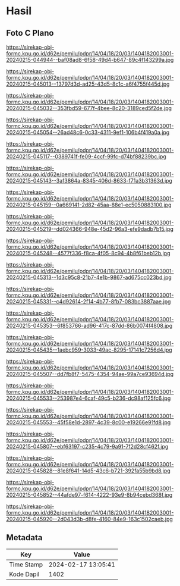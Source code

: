 # Hasil

## Foto C Plano

https://sirekap-obj-formc.kpu.go.id/d62e/pemilu/pdpr/14/04/18/20/03/1404182003001-20240215-044944--baf08ad8-6f58-49d4-b647-89c4f143299a.jpg

https://sirekap-obj-formc.kpu.go.id/d62e/pemilu/pdpr/14/04/18/20/03/1404182003001-20240215-045013--13797d3d-ad25-43d5-8c1c-a6f4755f445d.jpg

https://sirekap-obj-formc.kpu.go.id/d62e/pemilu/pdpr/14/04/18/20/03/1404182003001-20240215-045032--353fbd59-677f-4bee-8c20-3189ced5f2de.jpg

https://sirekap-obj-formc.kpu.go.id/d62e/pemilu/pdpr/14/04/18/20/03/1404182003001-20240215-045054--26ad48c6-0c33-4311-9ef1-106b4f419a0a.jpg

https://sirekap-obj-formc.kpu.go.id/d62e/pemilu/pdpr/14/04/18/20/03/1404182003001-20240215-045117--0389741f-fe09-4ccf-99fc-d74bf88239bc.jpg

https://sirekap-obj-formc.kpu.go.id/d62e/pemilu/pdpr/14/04/18/20/03/1404182003001-20240215-045143--3af3864a-8345-406d-8633-f71a3b31363d.jpg

https://sirekap-obj-formc.kpu.go.id/d62e/pemilu/pdpr/14/04/18/20/03/1404182003001-20240215-045159--0a669141-2d82-45aa-88e1-ec5050883100.jpg

https://sirekap-obj-formc.kpu.go.id/d62e/pemilu/pdpr/14/04/18/20/03/1404182003001-20240215-045219--dd024366-948e-45d2-96a3-efe9dadb7b15.jpg

https://sirekap-obj-formc.kpu.go.id/d62e/pemilu/pdpr/14/04/18/20/03/1404182003001-20240215-045248--4577f336-f8ca-4f05-8c94-4b8f61beb12b.jpg

https://sirekap-obj-formc.kpu.go.id/d62e/pemilu/pdpr/14/04/18/20/03/1404182003001-20240215-045313--1d3c95c8-21b7-4e1b-9867-ad675cc023bd.jpg

https://sirekap-obj-formc.kpu.go.id/d62e/pemilu/pdpr/14/04/18/20/03/1404182003001-20240215-045331--c4d92614-2f14-4b77-8fb7-083bc3887aae.jpg

https://sirekap-obj-formc.kpu.go.id/d62e/pemilu/pdpr/14/04/18/20/03/1404182003001-20240215-045353--6f853766-ad96-417c-87dd-86b0074f4808.jpg

https://sirekap-obj-formc.kpu.go.id/d62e/pemilu/pdpr/14/04/18/20/03/1404182003001-20240215-045435--1aebc959-3033-49ac-8295-17141c7256d4.jpg

https://sirekap-obj-formc.kpu.go.id/d62e/pemilu/pdpr/14/04/18/20/03/1404182003001-20240215-045507--dd7fb8f7-5475-4354-94ae-99a7ce93694d.jpg

https://sirekap-obj-formc.kpu.go.id/d62e/pemilu/pdpr/14/04/18/20/03/1404182003001-20240215-045533--253987e4-6caf-49c5-b236-dc98af125fc6.jpg

https://sirekap-obj-formc.kpu.go.id/d62e/pemilu/pdpr/14/04/18/20/03/1404182003001-20240215-045553--45f58e1d-2897-4c39-8c00-e19266e91fd8.jpg

https://sirekap-obj-formc.kpu.go.id/d62e/pemilu/pdpr/14/04/18/20/03/1404182003001-20240215-045807--ebf63197-c235-4c79-9a91-7f2d28cf462f.jpg

https://sirekap-obj-formc.kpu.go.id/d62e/pemilu/pdpr/14/04/18/20/03/1404182003001-20240215-045828--81e8f641-14d5-43c6-b721-392fa55b9bd8.jpg

https://sirekap-obj-formc.kpu.go.id/d62e/pemilu/pdpr/14/04/18/20/03/1404182003001-20240215-045852--44afde97-f614-4222-93e9-8b94cebd368f.jpg

https://sirekap-obj-formc.kpu.go.id/d62e/pemilu/pdpr/14/04/18/20/03/1404182003001-20240215-045920--2d043d3b-d8fe-4160-84e9-163c1502caeb.jpg


## Metadata

| Key        | Value               |
| ---------- | ------------------- |
| Time Stamp | 2024-02-17 13:05:41 |
| Kode Dapil | 1402                |



